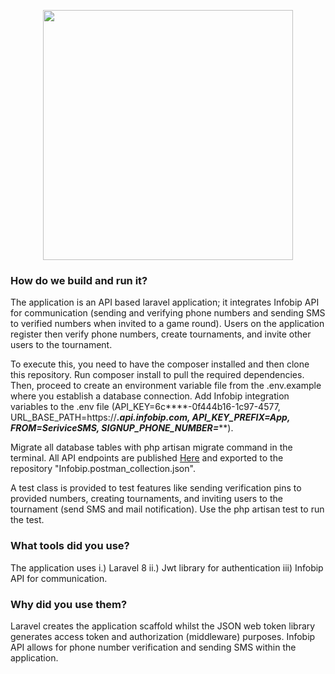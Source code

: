 <p align="center"><a href="https://laravel.com" target="_blank"><img src="https://raw.githubusercontent.com/laravel/art/master/logo-lockup/5%20SVG/2%20CMYK/1%20Full%20Color/laravel-logolockup-cmyk-red.svg" width="400"></a></p>


### How do we build and run it?

The application is an API based laravel application; it integrates Infobip API for communication (sending and verifying phone numbers and sending SMS to verified numbers when invited to a game round). Users on the application register then verify phone numbers, create tournaments, and invite other users to the tournament.

To execute this, you need to have the composer installed and then clone this repository. Run composer install to pull the required dependencies. Then, proceed to create an environment variable file from the .env.example where you establish a database connection. Add Infobip integration variables to the .env file (API_KEY=6c****-0f444b16-1c97-4577, URL_BASE_PATH=https://***.api.infobip.com, API_KEY_PREFIX=App, FROM=SeriviceSMS, SIGNUP_PHONE_NUMBER=*****).

Migrate all database tables with php artisan migrate command in the terminal. All API endpoints are published <a href="https://documenter.getpostman.com/view/3879258/TzkzqebX#a34d8670-1c62-4a56-94e5-8f416d8d7342">Here</a> and exported to the repository "Infobip.postman_collection.json". 

A test class is provided to test features like sending verification pins to provided numbers, creating tournaments, and inviting users to the tournament (send SMS and mail notification). Use the php artisan test to run the test. 

### What tools did you use?

The application uses 
i.) Laravel 8 ii.) Jwt library for authentication iii) Infobip API for communication.

### Why did you use them?
Laravel creates the application scaffold whilst the JSON web token library generates access token and authorization (middleware) purposes. Infobip API allows for phone number verification and sending SMS within the application.


